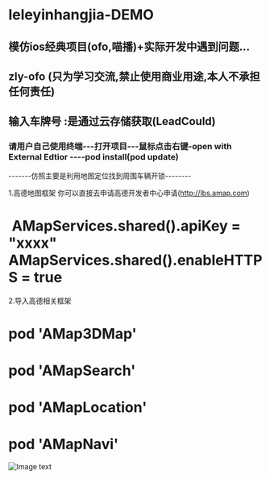 # leleyinhangjia-DEMO
## 模仿ios经典项目(ofo,喵播)+实际开发中遇到问题...

## zly-ofo (只为学习交流,禁止使用商业用途,本人不承担任何责任)
## 输入车牌号 :是通过云存储获取(LeadCould) 
### 请用户自己使用终端---打开项目---鼠标点击右键-open with External Edtior ----pod install(pod update)
-------仿照主要是利用地图定位找到周围车辆开锁--------

1.高德地图框架 你可以直接去申请高德开发者中心申请(http://lbs.amap.com)
#  AMapServices.shared().apiKey = "xxxx"  AMapServices.shared().enableHTTPS = true
2.导入高德相关框架
# pod 'AMap3DMap'
# pod 'AMapSearch'
# pod 'AMapLocation'
# pod 'AMapNavi'

![Image text](https://raw.githubusercontent.com/leleyinhangjia/leleyinhangjia-DEMO/master/main.png)
